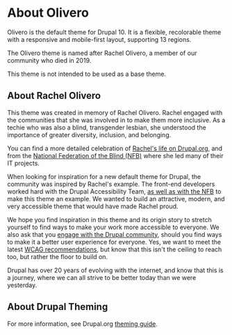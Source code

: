 # About Olivero

Olivero is the default theme for Drupal 10. It is a flexible, recolorable theme
with a responsive and mobile-first layout, supporting 13 regions.

The Olivero theme is named after Rachel Olivero, a member of our community who
died in 2019.

This theme is not intended to be used as a base theme.

## About Rachel Olivero

This theme was created in memory of Rachel Olivero. Rachel engaged with the
communities that she was involved in to make them more inclusive. As a techie
who was also a blind, transgender lesbian, she understood the importance of
greater diversity, inclusion, and belonging.

You can find a more detailed celebration of [Rachel's life on Drupal.org](
https://www.drupal.org/forum/general/community-spotlight/2019-02-22/remembering-rachel-olive),
and from the [National Federation of the Blind (NFB)](
https://nfb.org/images/nfb/publications/bm/bm19/bm1904/bm190405.htm) where she
led many of their IT projects.

When looking for inspiration for a new default theme for Drupal, the community
was inspired by Rachel's example. The front-end developers worked hard with the
Drupal Accessibility Team, [as well as with the NFB](
https://nfb.org/about-us/press-room/new-drupal-theme-honors-rachel-olive) to
make this theme an example. We wanted to build an attractive, modern, and very
accessible theme that would have made Rachel proud.

We hope you find inspiration in this theme and its origin story to stretch
yourself to find ways to make your work more accessible to everyone. We also ask
that you [engage with the Drupal community](
https://www.drupal.org/node/add/project-issue/drupal), should you find ways to
make it a better user experience for everyone. Yes, we want to meet the
latest [WCAG recommendations](https://www.w3.org/WAI/standards-guidelines/wcag/),
but know that this isn't the ceiling to reach too, but rather the floor to build
on.

Drupal has over 20 years of evolving with the internet, and know that this is a
journey, where we can all strive to be better today than we were yesterday.

## About Drupal Theming

For more information, see Drupal.org [theming guide](
https://www.drupal.org/docs/develop/theming-drupal).
